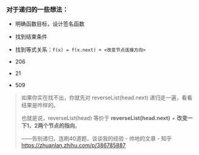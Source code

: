 
### 对于递归的一些想法：

- 明确函数目标，设计签名函数
- 找到结束条件
- 找到等式关系：`f(x) = f(x.next) + <改变节点连接方向>`





- 206
- 21
- 509



>如果你实在找不出，你就先对 reverseList(head.next) 递归走一遍，看看结果是咋样的。
>
>也就是说，reverseList(head) 等价于 **reverseList(head.next)** + **改变一下1，2两个节点的指向**。
>
>——告别递归，连刷40道题，谈谈我的经验 - 帅地的文章 - 知乎 https://zhuanlan.zhihu.com/p/386785887

